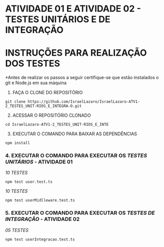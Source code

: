 # ATIVIDADE 01 E ATIVIDADE 02 - TESTES UNITÁRIOS E DE INTEGRAÇÃO

INSTRUÇÕES PARA REALIZAÇÃO DOS TESTES
=====================================
*Antes de realizar os passos a seguir certifique-se que estão instalados o git e Node.js em sua máquina
1. FAÇA O CLONE DO REPOSITÓRIO
```shell
git clone https://github.com/IsraelLazaro/IsraelLazaro-ATV1-2_TESTES_UNIT-RIOS_E_INTEGRA-O.git
```
2. ACESSAR O REPOSITÓRIO CLONADO
```shell
cd IsraelLazaro-ATV1-2_TESTES_UNIT-RIOS_E_INTE
```
3. EXECUTAR O COMANDO PARA BAIXAR AS DEPENDÊNCIAS 
```shell
npm install
```
### 4. EXECUTAR O COMANDO PARA EXECUTAR OS *TESTES UNITÁRIOS* - ATIVIDADE 01
*10 TESTES*
```shell
npm test user.test.ts
```
*10 TESTES*
```shell
npm test userMidlleware.test.ts
```
### 5. EXECUTAR O COMANDO PARA EXECUTAR OS *TESTES DE INTEGRAÇÃO* - ATIVIDADE 02
*05 TESTES*
```shell
npm test userIntegracao.test.ts
```
